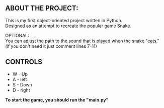 ## ABOUT THE PROJECT:
This is my first object-oriented project written in Python.  
Designed as an attempt to recreate the popular game Snake.   

OPTIONAL:  
You can adjust the path to the sound that is played when the snake "eats."  
(if you don't need it just comment lines 7-11)    



## CONTROLS
* W - Up
* A - left
* S - Down
* D - right  

__To start the game, you should run the "main.py"__
